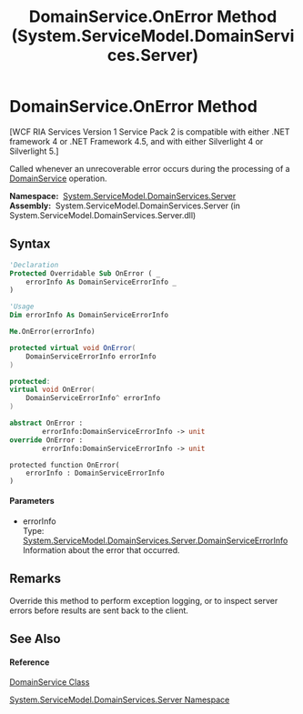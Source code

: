 ﻿---
title: DomainService.OnError Method  (System.ServiceModel.DomainServices.Server)
TOCTitle: OnError Method
ms:assetid: M:System.ServiceModel.DomainServices.Server.DomainService.OnError(System.ServiceModel.DomainServices.Server.DomainServiceErrorInfo)
ms:mtpsurl: https://msdn.microsoft.com/en-us/library/system.servicemodel.domainservices.server.domainservice.onerror(v=VS.91)
ms:contentKeyID: 28755034
ms.date: 01/27/2012
mtps_version: v=VS.91
f1_keywords:
- System.ServiceModel.DomainServices.Server.DomainService.OnError
dev_langs:
- CSharp
- JScript
- VB
- FSharp
- c++
api_location:
- System.ServiceModel.DomainServices.Server.dll
api_name:
- System.ServiceModel.DomainServices.Server.DomainService.OnError
api_type:
- Managed
topic_type:
- apiref
- kbSyntax
product_family_name: VS
ROBOTS: INDEX,FOLLOW
---

# DomainService.OnError Method

\[WCF RIA Services Version 1 Service Pack 2 is compatible with either .NET framework 4 or .NET Framework 4.5, and with either Silverlight 4 or Silverlight 5.\]

Called whenever an unrecoverable error occurs during the processing of a [DomainService](ff422911\(v=vs.91\).md) operation.

**Namespace:**  [System.ServiceModel.DomainServices.Server](ff423220\(v=vs.91\).md)  
**Assembly:**  System.ServiceModel.DomainServices.Server (in System.ServiceModel.DomainServices.Server.dll)

## Syntax

``` vb
'Declaration
Protected Overridable Sub OnError ( _
    errorInfo As DomainServiceErrorInfo _
)
```

``` vb
'Usage
Dim errorInfo As DomainServiceErrorInfo

Me.OnError(errorInfo)
```

``` csharp
protected virtual void OnError(
    DomainServiceErrorInfo errorInfo
)
```

``` c++
protected:
virtual void OnError(
    DomainServiceErrorInfo^ errorInfo
)
```

``` fsharp
abstract OnError : 
        errorInfo:DomainServiceErrorInfo -> unit 
override OnError : 
        errorInfo:DomainServiceErrorInfo -> unit 
```

``` jscript
protected function OnError(
    errorInfo : DomainServiceErrorInfo
)
```

#### Parameters

  - errorInfo  
    Type: [System.ServiceModel.DomainServices.Server.DomainServiceErrorInfo](ff422962\(v=vs.91\).md)  
    Information about the error that occurred.  

## Remarks

Override this method to perform exception logging, or to inspect server errors before results are sent back to the client.

## See Also

#### Reference

[DomainService Class](ff422911\(v=vs.91\).md)

[System.ServiceModel.DomainServices.Server Namespace](ff423220\(v=vs.91\).md)

